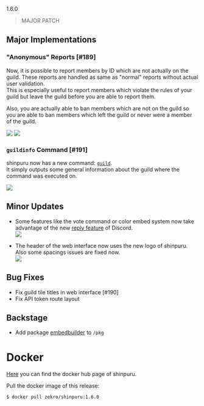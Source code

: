 1.6.0

> MAJOR PATCH

## Major Implementations

### "Anonymous" Reports [#189]

Now, it is possible to report members by ID which are not actually on the guild. These reports are handled as same as "normal" reports without actual user validation.  
This is especially useful to report members which violate the rules of your guild but leave the guild before you are able to report them.

Also, you are actually able to ban members which are not on the guild so you are able to ban members which left the guild or never were a member of the guild.

![](https://i.imgur.com/MNqwsCR.png)
![](https://i.imgur.com/3trvWHm.png)

### `guildinfo` Command [#191]

shinpuru now has a new command: [`guild`](https://github.com/zekroTJA/shinpuru/wiki/Commands#guild).  
It simply outputs some general information about the guild where the command was executed on.

![](https://i.imgur.com/8RmrDT7.png)

## Minor Updates

- Some features like the vote command or color embed system now take advantage of the new [reply feature](https://support.discord.com/hc/en-us/articles/360057382374-Replies-FAQ) of Discord.  
![](https://i.imgur.com/wOjcqyv.png)

- The header of the web interface now uses the new logo of shinpuru. Also some spacings issues are fixed now.  
![](https://i.imgur.com/vEU7PJv.png)

## Bug Fixes

- Fix guild tile titles in web interface [#190]
- Fix API token route layout

## Backstage

- Add package [embedbuilder](https://github.com/zekroTJA/shinpuru/tree/master/pkg/embedbuilder) to `/pkg`

# Docker

[Here](https://hub.docker.com/r/zekro/shinpuru) you can find the docker hub page of shinpuru.

Pull the docker image of this release:
```
$ docker pull zekro/shinpuru:1.6.0
```